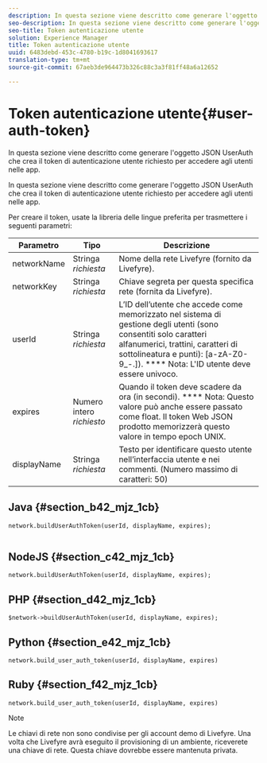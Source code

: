 ```yaml
---
description: In questa sezione viene descritto come generare l'oggetto JSON UserAuth che crea il token di autenticazione utente richiesto per accedere agli utenti nelle app.
seo-description: In questa sezione viene descritto come generare l'oggetto JSON UserAuth che crea il token di autenticazione utente richiesto per accedere agli utenti nelle app.
seo-title: Token autenticazione utente
solution: Experience Manager
title: Token autenticazione utente
uuid: 6483debd-453c-4780-b19c-1d8041693617
translation-type: tm+mt
source-git-commit: 67aeb3de964473b326c88c3a3f81ff48a6a12652

---
```



# Token autenticazione utente{#user-auth-token}

In questa sezione viene descritto come generare l'oggetto JSON UserAuth che crea il token di autenticazione utente richiesto per accedere agli utenti nelle app.

In questa sezione viene descritto come generare l'oggetto JSON UserAuth che crea il token di autenticazione utente richiesto per accedere agli utenti nelle app.

Per creare il token, usate la libreria delle lingue preferita per trasmettere i seguenti parametri:

| Parametro | Tipo | Descrizione |
|---|---|---|
| networkName | Stringa *richiesta* | Nome della rete Livefyre (fornito da Livefyre). |
| networkKey | Stringa *richiesta* | Chiave segreta per questa specifica rete (fornita da Livefyre). |
| userId | Stringa *richiesta* | L’ID dell’utente che accede come memorizzato nel sistema di gestione degli utenti (sono consentiti solo caratteri alfanumerici, trattini, caratteri di sottolineatura e punti): [a-zA-Z0-9_-.]). **** Nota: L'ID utente deve essere univoco. |
| expires | Numero intero *richiesto* | Quando il token deve scadere da ora (in secondi). **** Nota: Questo valore può anche essere passato come float. Il token Web JSON prodotto memorizzerà questo valore in tempo epoch UNIX. |
| displayName | Stringa *richiesta* | Testo per identificare questo utente nell’interfaccia utente e nei commenti. (Numero massimo di caratteri: 50) |

## Java {#section_b42_mjz_1cb}

```
network.buildUserAuthToken(userId, displayName, expires); 
 
```

## NodeJS {#section_c42_mjz_1cb}

```
network.buildUserAuthToken(userId, displayName, expires); 
```

## PHP {#section_d42_mjz_1cb}

```
$network->buildUserAuthToken(userId, displayName, expires); 
```

## Python {#section_e42_mjz_1cb}

```
network.build_user_auth_token(userId, displayName, expires) 
```

## Ruby {#section_f42_mjz_1cb}

```
network.build_user_auth_token(userId, displayName, expires) 
```

>[!NOTE]
>
>Le chiavi di rete non sono condivise per gli account demo di Livefyre. Una volta che Livefyre avrà eseguito il provisioning di un ambiente, riceverete una chiave di rete. Questa chiave dovrebbe essere mantenuta privata.

